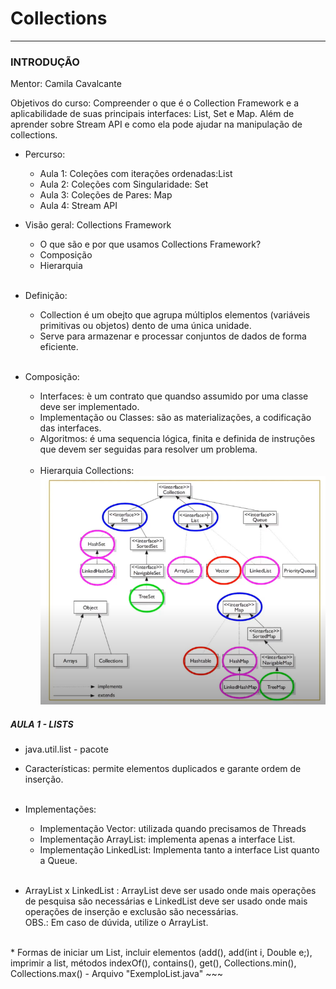 # Collections
___

### INTRODUÇÃO

Mentor: Camila Cavalcante

Objetivos do curso: Compreender o que é o Collection Framework e a aplicabilidade de suas principais interfaces:
List, Set e Map. Além de aprender sobre Stream API e como ela pode ajudar na manipulação de collections. 

* Percurso:
    * Aula 1: Coleções com iterações ordenadas:List
    * Aula 2: Coleções com Singularidade: Set
    * Aula 3: Coleções de Pares: Map
    * Aula 4: Stream API

* Visão geral: Collections Framework
  * O que são e por que usamos Collections Framework?
  *  Composição
  * Hierarquia
  <br><br>
* Definição:
  * Collection é um obejto que agrupa múltiplos elementos (variáveis primitivas ou objetos) dento de uma única unidade.
  * Serve para armazenar e processar conjuntos de dados de forma eficiente.
    <br><br>
* Composição:
  * Interfaces: è um contrato que quandso assumido por uma classe deve ser implementado. 
  * Implementação ou Classes: são as materializações, a codificação das interfaces. 
  * Algoritmos: é uma sequencia lógica, finita e definida de instruções que devem ser seguidas para resolver um problema. 
<br><br>
  * Hierarquia Collections:
![img_2.png](img_2.png)

##### AULA 1 - LISTS


* java.util.list - pacote
* Características: permite elementos duplicados e garante ordem de inserção. 
<br><br>

* Implementações:
	* Implementação Vector: utilizada quando precisamos de Threads
	* Implementação ArrayList: implementa apenas a interface List.
	* Implementação LinkedList: Implementa tanto  a interface List quanto a Queue.
<br><br>
	
* ArrayList x LinkedList : ArrayList deve ser usado onde mais operações de pesquisa são necessárias e LinkedList deve ser usado onde mais operações de inserção e exclusão são necessárias. <br>
OBS.: Em caso de dúvida, utilize o ArrayList. 

<br>
* Formas de iniciar um List, incluir elementos (add(), add(int i, Double e;), imprimir a list, métodos indexOf(),
contains(), get(), Collections.min(), Collections.max() - Arquivo "ExemploList.java"
~~~



  


  
